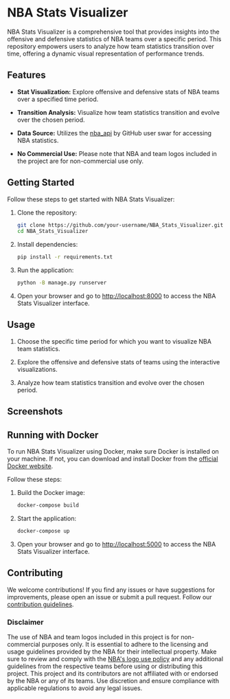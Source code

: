 # NBA Stats Visualizer

NBA Stats Visualizer is a comprehensive tool that provides insights into the offensive and defensive statistics of NBA teams over a specific period. This repository empowers users to analyze how team statistics transition over time, offering a dynamic visual representation of performance trends.

## Features

- **Stat Visualization:** Explore offensive and defensive stats of NBA teams over a specified time period.

- **Transition Analysis:** Visualize how team statistics transition and evolve over the chosen period.

- **Data Source:** Utilizes the [nba_api](https://github.com/swar/nba_api) by GitHub user swar for accessing NBA statistics.

- **No Commercial Use:** Please note that NBA and team logos included in the project are for non-commercial use only.

## Getting Started

Follow these steps to get started with NBA Stats Visualizer:

1. Clone the repository:
    ```bash
    git clone https://github.com/your-username/NBA_Stats_Visualizer.git
    cd NBA_Stats_Visualizer
    ```

2. Install dependencies:
    ```bash
    pip install -r requirements.txt
    ```

4. Run the application:
    ```bash
    python -B manage.py runserver
    ```

5. Open your browser and go to [http://localhost:8000](http://localhost:8000) to access the NBA Stats Visualizer interface.

## Usage

1. Choose the specific time period for which you want to visualize NBA team statistics.

2. Explore the offensive and defensive stats of teams using the interactive visualizations.

3. Analyze how team statistics transition and evolve over the chosen period.

## Screenshots

## Running with Docker

To run NBA Stats Visualizer using Docker, make sure Docker is installed on your machine. If not, you can download and install Docker from the [official Docker website](https://www.docker.com/get-started).

Follow these steps:

1. Build the Docker image:
    ```bash
    docker-compose build
    ```

2. Start the application:
    ```bash
    docker-compose up
    ```

3. Open your browser and go to [http://localhost:5000](http://localhost:5000) to access the NBA Stats Visualizer interface.

## Contributing

We welcome contributions! If you find any issues or have suggestions for improvements, please open an issue or submit a pull request. Follow our [contribution guidelines](CONTRIBUTING.md).


### Disclaimer

The use of NBA and team logos included in this project is for non-commercial purposes only. It is essential to adhere to the licensing and usage guidelines provided by the NBA for their intellectual property. Make sure to review and comply with the [NBA's logo use policy](https://www.nba.com/privacy-policy) and any additional guidelines from the respective teams before using or distributing this project. This project and its contributors are not affiliated with or endorsed by the NBA or any of its teams. Use discretion and ensure compliance with applicable regulations to avoid any legal issues.


